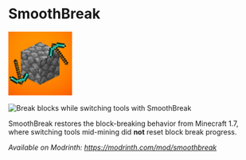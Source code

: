 # SmoothBreak
![Smooth Break Logo](src/main/resources/smoothbreak.png)

![Break blocks while switching tools with SmoothBreak](https://media0.giphy.com/media/v1.Y2lkPTc5MGI3NjExcm9kbTk5cXc2ZnVmZW8xajNmam9qYzRmODFpbWw1MzlkMG5kazh4cyZlcD12MV9pbnRlcm5hbF9naWZfYnlfaWQmY3Q9Zw/vkw9jRakN0uTCguhcd/giphy.gif)

SmoothBreak restores the block-breaking behavior from Minecraft 1.7, where switching tools mid-mining did **not** reset block break progress.

*Available on Modrinth: https://modrinth.com/mod/smoothbreak*